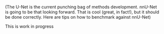 (The U-Net is the current punching bag of methods development. nnU-Net is going to be that looking forward. That is 
cool (great, in fact!), but it should be done correctly. Here are tips on how to benchmark against nnU-Net)

This is work in progress